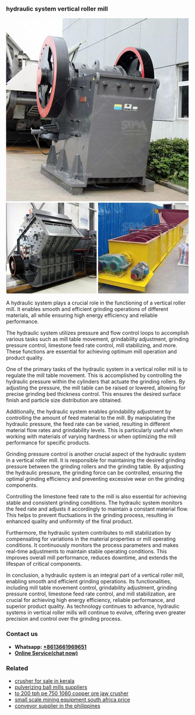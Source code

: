 <h3>hydraulic system vertical roller mill</h3><img src='1708663224.jpg' alt=''><p>A hydraulic system plays a crucial role in the functioning of a vertical roller mill. It enables smooth and efficient grinding operations of different materials, all while ensuring high energy efficiency and reliable performance.</p><p>The hydraulic system utilizes pressure and flow control loops to accomplish various tasks such as mill table movement, grindability adjustment, grinding pressure control, limestone feed rate control, mill stabilizing, and more. These functions are essential for achieving optimum mill operation and product quality.</p><p>One of the primary tasks of the hydraulic system in a vertical roller mill is to regulate the mill table movement. This is accomplished by controlling the hydraulic pressure within the cylinders that actuate the grinding rollers. By adjusting the pressure, the mill table can be raised or lowered, allowing for precise grinding bed thickness control. This ensures the desired surface finish and particle size distribution are obtained.</p><p>Additionally, the hydraulic system enables grindability adjustment by controlling the amount of feed material to the mill. By manipulating the hydraulic pressure, the feed rate can be varied, resulting in different material flow rates and grindability levels. This is particularly useful when working with materials of varying hardness or when optimizing the mill performance for specific products.</p><p>Grinding pressure control is another crucial aspect of the hydraulic system in a vertical roller mill. It is responsible for maintaining the desired grinding pressure between the grinding rollers and the grinding table. By adjusting the hydraulic pressure, the grinding force can be controlled, ensuring the optimal grinding efficiency and preventing excessive wear on the grinding components.</p><p>Controlling the limestone feed rate to the mill is also essential for achieving stable and consistent grinding conditions. The hydraulic system monitors the feed rate and adjusts it accordingly to maintain a constant material flow. This helps to prevent fluctuations in the grinding process, resulting in enhanced quality and uniformity of the final product.</p><p>Furthermore, the hydraulic system contributes to mill stabilization by compensating for variations in the material properties or mill operating conditions. It continuously monitors the process parameters and makes real-time adjustments to maintain stable operating conditions. This improves overall mill performance, reduces downtime, and extends the lifespan of critical components.</p><p>In conclusion, a hydraulic system is an integral part of a vertical roller mill, enabling smooth and efficient grinding operations. Its functionalities, including mill table movement control, grindability adjustment, grinding pressure control, limestone feed rate control, and mill stabilization, are crucial for achieving high energy efficiency, reliable performance, and superior product quality. As technology continues to advance, hydraulic systems in vertical roller mills will continue to evolve, offering even greater precision and control over the grinding process.</p><h3>Contact us</h3><ul><li><strong>Whatsapp:&nbsp;<a href="https://wa.me/8613661969651">+8613661969651</a></strong></li><li><a href="https://swt.shibang-china.com/?git&amp;zhl&amp;hydraulic system vertical roller mill"><strong>Online Service(chat now)</strong></a></li></ul><h3>Related</h3><ul><li><a href='crusher for sale in kerala.md'>crusher for sale in kerala</a></li><li><a href='pulverizing ball mills suppliers.md'>pulverizing ball mills suppliers</a></li><li><a href='to 200 tph pe 750 1060 copper ore jaw crusher.md'>to 200 tph pe 750 1060 copper ore jaw crusher</a></li><li><a href='small scale mining equipment south africa price.md'>small scale mining equipment south africa price</a></li><li><a href='conveyor supplier in the philippines.md'>conveyor supplier in the philippines</a></li></ul>